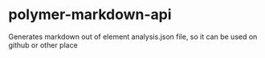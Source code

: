 # polymer-markdown-api
Generates markdown out of element analysis.json file, so it can be used on github or other place
